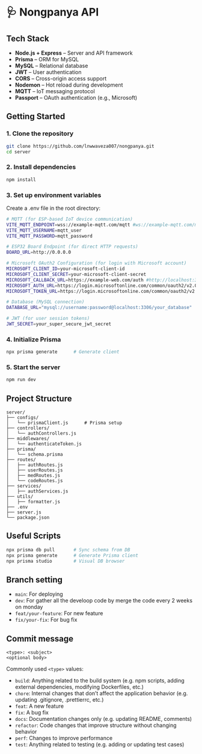 # 🩺 Nongpanya API

## Tech Stack
- **Node.js + Express** – Server and API framework
- **Prisma** – ORM for MySQL
- **MySQL** – Relational database
- **JWT** – User authentication
- **CORS** – Cross-origin access support
- **Nodemon** – Hot reload during development
- **MQTT** – IoT messaging protocol
- **Passport** – OAuth authentication (e.g., Microsoft)

## Getting Started

### 1. Clone the repository

```bash
git clone https://github.com/lnwwaveza007/nongpanya.git
cd server
```
### 2. Install dependencies
```bash
npm install
```
### 3. Set up environment variables
Create a .env file in the root directory:
```bash
# MQTT (for ESP-based IoT device communication)
VITE_MQTT_ENDPOINT=wss://example-mqtt.com/mqtt #ws://example-mqtt.com/mqtt
VITE_MQTT_USERNAME=mqtt_user
VITE_MQTT_PASSWORD=mqtt_password

# ESP32 Board Endpoint (for direct HTTP requests)
BOARD_URL=http://0.0.0.0

# Microsoft OAuth2 Configuration (for login with Microsoft account)
MICROSOFT_CLIENT_ID=your-microsoft-client-id
MICROSOFT_CLIENT_SECRET=your-microsoft-client-secret
MICROSOFT_CALLBACK_URL=https://example-web.com/auth #http://localhost:3001/auth
MICROSOFT_AUTH_URL=https://login.microsoftonline.com/common/oauth2/v2.0/authorize
MICROSOFT_TOKEN_URL=https://login.microsoftonline.com/common/oauth2/v2.0/token

# Database (MySQL connection)
DATABASE_URL="mysql://username:password@localhost:3306/your_database"

# JWT (for user session tokens)
JWT_SECRET=your_super_secure_jwt_secret
```
### 4. Initialize Prisma
```bash
npx prisma generate      # Generate client
```
### 5. Start the server
```bash
npm run dev
```

## Project Structure
```
server/
├── configs/
│   └── prismaClient.js      # Prisma setup
├── controllers/
│   └── authControllers.js
├── middlewares/
│   └── authenticateToken.js
├── prisma/
│   └── schema.prisma
├── routes/
│   ├── authRoutes.js
│   ├── userRoutes.js
│   ├── medRoutes.js
│   └── codeRoutes.js
├── services/
│   ├── authServices.js
├── utils/
│   ├── formatter.js
├── .env
├── server.js
└── package.json
```
## Useful Scripts
```bash
npx prisma db pull       # Sync schema from DB
npx prisma generate      # Generate Prisma client
npx prisma studio        # Visual DB browser
```
## Branch setting
- `main`: For deploying
- `dev`: For gather all the develoop code by merge the code every 2 weeks on monday
- `feat/your-feature`: For new feature
- `fix/your-fix`: For bug fix

## Commit message
```
<type>: <subject>
<optional body>
```
Commonly used `<type>` values:
- `build`: Anything related to the build system (e.g. npm scripts, adding external dependencies, modifying Dockerfiles, etc.)
- `chore`: Internal changes that don’t affect the application behavior (e.g. updating .gitignore, .prettierrc, etc.)
- `feat`: A new feature
- `fix`: A bug fix
- `docs`: Documentation changes only (e.g. updating README, comments)
- `refactor`: Code changes that improve structure without changing behavior
- `perf`: Changes to improve performance
- `test`: Anything related to testing (e.g. adding or updating test cases)
